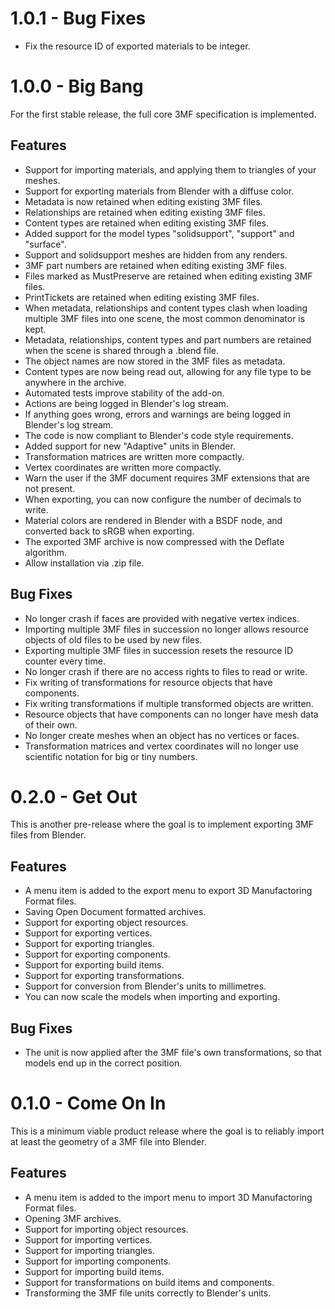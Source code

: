 1.0.1 - Bug Fixes
====
* Fix the resource ID of exported materials to be integer.

1.0.0 - Big Bang
====
For the first stable release, the full core 3MF specification is implemented.

Features
----
* Support for importing materials, and applying them to triangles of your meshes.
* Support for exporting materials from Blender with a diffuse color.
* Metadata is now retained when editing existing 3MF files.
* Relationships are retained when editing existing 3MF files.
* Content types are retained when editing existing 3MF files.
* Added support for the model types "solidsupport", "support" and "surface".
* Support and solidsupport meshes are hidden from any renders.
* 3MF part numbers are retained when editing existing 3MF files.
* Files marked as MustPreserve are retained when editing existing 3MF files.
* PrintTickets are retained when editing existing 3MF files.
* When metadata, relationships and content types clash when loading multiple 3MF files into one scene, the most common denominator is kept.
* Metadata, relationships, content types and part numbers are retained when the scene is shared through a .blend file.
* The object names are now stored in the 3MF files as metadata.
* Content types are now being read out, allowing for any file type to be anywhere in the archive.
* Automated tests improve stability of the add-on.
* Actions are being logged in Blender's log stream.
* If anything goes wrong, errors and warnings are being logged in Blender's log stream.
* The code is now compliant to Blender's code style requirements.
* Added support for new "Adaptive" units in Blender.
* Transformation matrices are written more compactly.
* Vertex coordinates are written more compactly.
* Warn the user if the 3MF document requires 3MF extensions that are not present.
* When exporting, you can now configure the number of decimals to write.
* Material colors are rendered in Blender with a BSDF node, and converted back to sRGB when exporting.
* The exported 3MF archive is now compressed with the Deflate algorithm.
* Allow installation via .zip file.

Bug Fixes
----
* No longer crash if faces are provided with negative vertex indices.
* Importing multiple 3MF files in succession no longer allows resource objects of old files to be used by new files.
* Exporting multiple 3MF files in succession resets the resource ID counter every time.
* No longer crash if there are no access rights to files to read or write.
* Fix writing of transformations for resource objects that have components.
* Fix writing transformations if multiple transformed objects are written.
* Resource objects that have components can no longer have mesh data of their own.
* No longer create meshes when an object has no vertices or faces.
* Transformation matrices and vertex coordinates will no longer use scientific notation for big or tiny numbers.

0.2.0 - Get Out
====
This is another pre-release where the goal is to implement exporting 3MF files from Blender.

Features
----
* A menu item is added to the export menu to export 3D Manufactoring Format files.
* Saving Open Document formatted archives.
* Support for exporting object resources.
* Support for exporting vertices.
* Support for exporting triangles.
* Support for exporting components.
* Support for exporting build items.
* Support for exporting transformations.
* Support for conversion from Blender's units to millimetres.
* You can now scale the models when importing and exporting.

Bug Fixes
----
* The unit is now applied after the 3MF file's own transformations, so that models end up in the correct position.

0.1.0 - Come On In
====
This is a minimum viable product release where the goal is to reliably import at least the geometry of a 3MF file into Blender.

Features
----
* A menu item is added to the import menu to import 3D Manufactoring Format files.
* Opening 3MF archives.
* Support for importing object resources.
* Support for importing vertices.
* Support for importing triangles.
* Support for importing components.
* Support for importing build items.
* Support for transformations on build items and components.
* Transforming the 3MF file units correctly to Blender's units.
